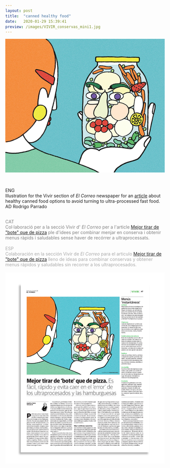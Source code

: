 ```yaml
---
layout: post
title:  "canned healthy food"
date:   2020-01-29 15:39:41
preview: /images/VIVIR_conservas_mini1.jpg
---
```



![Picture 1](/images/VIVIR_conservas.jpg)
<br><br>

<div class="row">

  <div class="column">

  ENG<br>
  Illustration for the Vivir section of <i> El Correo </i> newspaper for an <a href="https://www.elcorreo.com/vivir/consumo/mejor-tirar-bote-20220520122304-ntrc.html">article</a> about healthy canned food options to avoid turning to ultra-processed fast food. <br>
  AD Rodrigo Parrado<br><br>



  <font color="#808080">
  CAT<br>
  Col·laboració per a la secció Vivir d'<i> El Correo </i> per a l'article <a href="https://www.elcorreo.com/vivir/consumo/mejor-tirar-bote-20220520122304-ntrc.html">Mejor tirar de "bote" que de pizza</a> ple d'idees per combinar menjar en conserva i obtenir menus ràpids i saludables sense haver de recórrer a ultraprocessats. </font><br><br>



  <font color="#A9A9A9">
  ESP<br>
   Colaboración en la sección Vivir de<i> El Correo </i> para el articulo <a href="https://www.elcorreo.com/vivir/consumo/mejor-tirar-bote-20220520122304-ntrc.html">Mejor tirar de "bote" que de pizza</a> lleno de ideas para combinar conservas y obtener menus rápidos y saludables sin recorrer a los ultraprocesados.</font><br><br>

  </div>



<div class="column">

 <img src="/images/VIVIR_conservas_publicat.jpg" alt="drawing">
   </div>
     </div>
